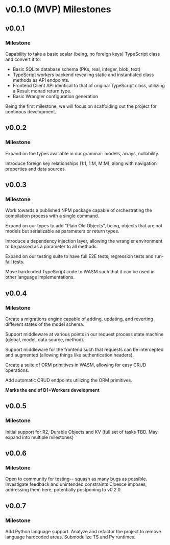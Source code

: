 # v0.1.0 (MVP) Milestones

## v0.0.1

### Milestone

Capability to take a basic scalar (being, no foreign keys) TypeScript class and convert it to:

- Basic SQLite database schema (PKs, real, integer, blob, text)
- TypeScript workers backend revealing static and instantiated class methods as API endpoints.
- Frontend Client API identical to that of original TypeScript class, utilizing a Result monad return type.
- Basic Wrangler configuration generation

Being the first milestone, we will focus on scaffolding out the project for continous development.

## v0.0.2

### Milestone

Expand on the types available in our grammar: models, arrays, nullability.

Introduce foreign key relationships (1:1, 1:M, M:M), along with navigation properties and data sources.

## v0.0.3

### Milestone

Work towards a published NPM package capable of orchestrating the compilation process with a single command.

Expand on our types to add "Plain Old Objects", being, objects that are not models but serializable as parameters or return types.

Introduce a dependency injection layer, allowing the wrangler environment to be passed as a parameter to all methods.

Expand on our testing suite to have full E2E tests, regression tests and run-fail tests.

Move hardcoded TypeScript code to WASM such that it can be used in other language implementations.

## v0.0.4

### Milestone

Create a migrations engine capable of adding, updating, and reverting different states of the model schema.

Support middleware at various points in our request process state machine (global, model, data source, method).

Support middleware for the frontend such that requests can be intercepted and augmented (allowing things like authentication headers).

Create a suite of ORM primitives in WASM, allowing for easy CRUD operations.

Add automatic CRUD endpoints utilizing the ORM primitives.

**Marks the end of D1+Workers development**

## v0.0.5

### Milestone

Initial support for R2, Durable Objects and KV (full set of tasks TBD. May expand into multiple milestones)

## v0.0.6

### Milestone

Open to community for testing-- squash as many bugs as possible. Investigate feedback and unintended constraints Cloesce imposes, addressing them here, potentially postponing to v0.2.0.

## v0.0.7

### Milestone

Add Python language support. Analyze and refactor the project to remove language hardcoded areas. Submodulize TS and Py runtimes.
